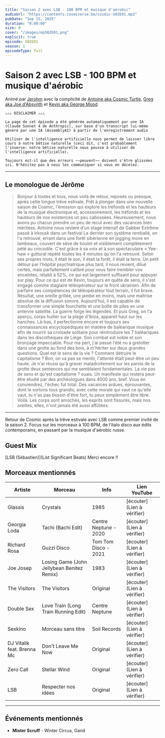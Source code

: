 ```yaml
---
title: "Saison 2 avec LSB - 100 BPM et musique d'aérobic"
audioUrl: "https://contents.cosmiverse.be/cosmic-S02E01.mp3"  
pubDate: "Sep 15, 2025"
duration: "0:00:00"
size: 0
cover: "/images/epS02E01.png"
explicit: true
episode: S02E01
season: 1
episodeType: full
---
```


# Saison 2 avec LSB - 100 BPM et musique d'aérobic

Animé par [Jerohm](https://jerohm.com/) avec la complicité de [Antoine aka Cosmic Turtle](https://i.seadn.io/gcs/files/a552993aecdcdb0aedd93116bc207e59.png?auto=format&w=1400&fr=1), [Greg aka Joe d'Absynth](https://soundcloud.com/gregory-berger-1) et [Kevin aka George Mood](https://soundcloud.com/george_mood)


```
⚠️⚠️⚠️ DISCLAIMER ⚠️⚠️⚠️

La page de cet épisode a été générée automatiquement par une IA (Claude Sonnet 4 de Anthropic), sur base d'un transcript lui-même généré par une IA (AssemblyAI) à partir de l'enregistrement audio

Utiliser de l'intelligence artificielle nous permet de laisser libre cours à notre bêtise naturelle (ceci dit, c'est probablement l'inverse: notre bêtise naturelle nous pousse à utiliser de l'intelligence artificielle). 

Toujours est-il que des erreurs ~~peuvent~~ doivent s'être glissées ici. N'hésitez pas à nous les communiquer si vous en décelez.
 ```

---

## Le monologue de Jérôme

> Bonjour à toutes et tous, nous voilà de retour, reposés ou presque, après cette longue trêve estivale. Prêt à plonger dans une nouvelle saison de Cosmic, l'émission qui explore les tréfonds et les hauteurs de la musique électronique et, accessoirement, les tréfonds et les hauteurs de nos existences un peu cabossées. Heureusement, nous avons pu chacun prendre un peu de recul avec des vacances bien méritées. Antoine nous revient d'un stage intensif de Gabber Extrême passé à Irkousk dans un festival Le dernier son système remballé, on l'a retrouvé, errant dans une forêt sibérienne en jogging move en lambeaux, couvert de sève de boulot et visiblement complètement pété au crocodile. C'est grâce à sa voix et à son spectaculaire « Yee-haw » guttural répété toutes les 4 minutes qu'on l'a retrouvé. Selon ses propres mots, il était le son, il était la forêt, il était la terre. Un petit détour par l'hôpital psychiatrique plus tard, il nous revient, dilué certes, mais parfaitement calibré pour vous faire trembler vos enceintes, rétabli à 52%, ce qui est largement suffisant pour appuyer sur play. Pour ce qui est de Kevin, toujours en quête de sens, il s'est engagé comme stagiaire téléopérateur sur le front ukrainien. Afin de parfaire ses compétences de téléopérateur tout terrain, il fut brave. Résultat, une oreille grillée, une jambe en moins, mais une maîtrise absolue de la diffusion sonore. Aujourd'hui, il est capable de transformer une simple fourchette et une boîte de piles en une antenne satellite. La guerre forge les légendes. Et puis Greg, on l'a aperçu, corps huilier sur la plage d'Ibiza, appareil haut sur les hanches. Là-bas, il perfectionne encore et toujours ses connaissances encyclopédiques en matière de baléarique musique afin de nourrir sa croisade solitaire pour réintroduire les 7 baléariques dans les discothèques de Liège. Son combat est noble et son bronzage impeccable. Pour ma part, j'ai passé l'été nu à grelotter dans une grotte au fond des bois, à m'hériter sur deux grandes questions. Quel est le sens de la vie ? Comment détruire le capitalisme ? Bon, on va pas se mentir, l'attenté était peut-être un peu haute. Je n'ai réussi qu'à graver maladroitement sur les parois de la grotte deux sentences qui me semblaient fondamentales. La vie pas de sens et qu'est capitalisme ? ouais. Un manifeste qui restera peut-être étudié par des archéologues dans 4000 ans, bref. Vous en conviendrez, l'échec fut total. Des vacances ardues, éprouvantes, dont le sortons tous grandis, avec cette morale qui vaut ce qu'elle vaut, tu n'as pas besoin d'être fort, tu peux simplement être libre. Voilà. Les corps sont amochés, les esprits sont fissurés, mais nos oreilles, elles, n'ont jamais été aussi affûtées.

---

Retour de Cosmic après la trêve estivale avec LSB comme premier invité de la saison 2. Focus sur les morceaux à 100 BPM, de l'italo disco aux édits contemporains, en passant par la musique d'aérobic russe.

## Guest Mix

[LSB (Sébastien)](List Significant Beats) Merci encore !!

## Morceaux mentionnés

| Artiste | Morceau | Info | Lien YouTube |
|---------|---------|------|--------------|
| Glassis | Crystals | 1985 | [écouter](Lien à vérifier) |
| Georgia Loda | Tachi (Bachi Edit) | Centre Neptune - 2020 | [écouter](Lien à vérifier) |
| Richard Rosa | Guzzi Disco | Tom Tom Disco - 2021 | [écouter](Lien à vérifier) |
| Joe Josep | Losing Game (John Jellybean Benitez Remix) | 1983 | [écouter](Lien à vérifier) |
| The Visitors | The Visitors | Original | [écouter](Lien à vérifier) |
| Double Sex | Love Train (Long Train Running Edit) | Centre Neptune | [écouter](Lien à vérifier) |
| Sexkino | Morceau sans titre | Soil Records | [écouter](Lien à vérifier) |
| DJ Vitalik feat. Brenna Mc | Don't Leave Me Now | Original | [écouter](Lien à vérifier) |
| Zero Call | Stellar Wind | Original | [écouter](Lien à vérifier) |
| LSB | Respecter nos idées | Original | [écouter](Lien à vérifier) |

---

## Événements mentionnés

- **Mister Scruff** - Winter Circus, Gand
